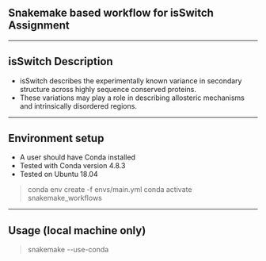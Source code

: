 ## Snakemake based workflow for isSwitch Assignment

---

## isSwitch Description
- isSwitch describes the experimentally known variance in secondary structure across highly sequence conserved proteins.
- These variations may play a role in describing allosteric mechanisms and intrinsically disordered regions.

---

## Environment setup

- A user should have Conda installed
- Tested with Conda version 4.8.3
- Tested on Ubuntu 18.04

> conda env create -f envs/main.yml
> conda activate snakemake_workflows

---
## Usage (local machine only)

> snakemake --use-conda
